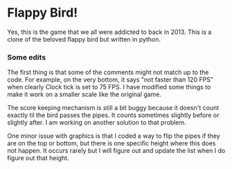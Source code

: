 # Flappy Bird!

Yes, this is the game that we all were addicted to back in 2013. This is a clone of the beloved flappy bird but written in python.


### Some edits

The first thing is that some of the comments might not match up to the code. For example, on the very bottom, it says "not faster than 120 FPS" when clearly Clock tick is set to 75 FPS. I have modified some things to make it work on a smaller scale like the original game.

The score keeping mechanism is still a bit buggy because it doesn't count exactly til the bird passes the pipes. It counts sometimes
slightly before or slightly after. I am working on another solution to that problem. 

One minor issue with graphics is that I coded a way to flip the pipes if they are on the top or bottom, but there is one specific
height where this does not happen. It occurs rarely but I will figure out and update the list when I do figure out that height.

